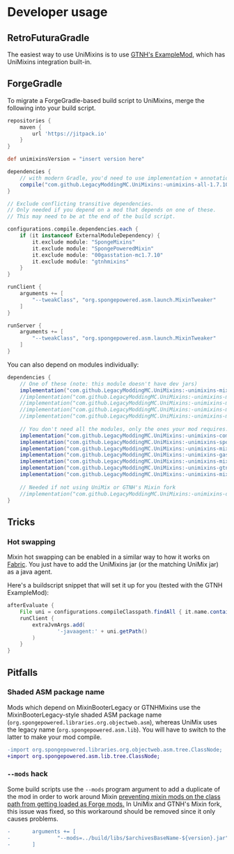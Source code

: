 # Developer usage

## RetroFuturaGradle

The easiest way to use UniMixins is to use [GTNH's ExampleMod](https://github.com/GTNewHorizons/ExampleMod1.7.10), which has UniMixins integration built-in.

## ForgeGradle

To migrate a ForgeGradle-based build script to UniMixins, merge the following into your build script.

```gradle
repositories {
    maven {
        url 'https://jitpack.io'
    }
}

def unimixinsVersion = "insert version here"

dependencies {
    // with modern Gradle, you'd need to use implementation + annotationProcessor
    compile("com.github.LegacyModdingMC.UniMixins:-unimixins-all-1.7.10:$unimixinsVersion:dev")
}

// Exclude conflicting transitive dependencies.
// Only needed if you depend on a mod that depends on one of these.
// This may need to be at the end of the build script.

configurations.compile.dependencies.each {
    if (it instanceof ExternalModuleDependency) {
        it.exclude module: "SpongeMixins"
        it.exclude module: "SpongePoweredMixin"
        it.exclude module: "00gasstation-mc1.7.10"
        it.exclude module: "gtnhmixins"
    }
}

runClient {
    arguments += [
        "--tweakClass", "org.spongepowered.asm.launch.MixinTweaker"
    ]
}

runServer {
    arguments += [
        "--tweakClass", "org.spongepowered.asm.launch.MixinTweaker"
    ]
}
```

You can also depend on modules individually:

```gradle
dependencies {
    // One of these (note: this module doesn't have dev jars)
    implementation("com.github.LegacyModdingMC.UniMixins:-unimixins-mixin-1.7.10:$unimixinsVersion+unimix.0.12.1-mixin.0.8.5")
    //implementation("com.github.LegacyModdingMC.UniMixins:-unimixins-mixin-1.7.10:$unimixinsVersion+spongepowered.0.8.5")
    //implementation("com.github.LegacyModdingMC.UniMixins:-unimixins-mixin-1.7.10:$unimixinsVersion+fabric.0.12.4-mixin.0.8.5")
    //implementation("com.github.LegacyModdingMC.UniMixins:-unimixins-mixin-1.7.10:$unimixinsVersion+gasmix.0.8.5-gasstation_7")
    //implementation("com.github.LegacyModdingMC.UniMixins:-unimixins-mixin-1.7.10:$unimixinsVersion+gtnh.0.8.5-GTNH-2")
    
    // You don't need all the modules, only the ones your mod requires.
    implementation("com.github.LegacyModdingMC.UniMixins:-unimixins-compat-1.7.10:$unimixinsVersion:dev")
    implementation("com.github.LegacyModdingMC.UniMixins:-unimixins-spongemixins-1.7.10:$unimixinsVersion+gtnh.2.0.1:dev")
    implementation("com.github.LegacyModdingMC.UniMixins:-unimixins-mixinbooterlegacy-1.7.10:$unimixinsVersion+1.2.1:dev")
    implementation("com.github.LegacyModdingMC.UniMixins:-unimixins-gasstation-1.7.10:$unimixinsVersion+0.5.1:dev")
    implementation("com.github.LegacyModdingMC.UniMixins:-unimixins-mixinextras-1.7.10:$unimixinsVersion+0.1.1:dev")
    implementation("com.github.LegacyModdingMC.UniMixins:-unimixins-gtnhmixins-1.7.10:$unimixinsVersion+2.1.9:dev")
    implementation("com.github.LegacyModdingMC.UniMixins:-unimixins-mixingasm-1.7.10:$unimixinsVersion+0.2.2:dev")
    
    // Needed if not using UniMix or GTNH's Mixin fork
    //implementation("com.github.LegacyModdingMC.UniMixins:-unimixins-devcompat-1.7.10:$unimixinsVersion:dev")
}
```

## Tricks

### Hot swapping

Mixin hot swapping can be enabled in a similar way to how it works on [Fabric](https://fabricmc.net/wiki/tutorial:mixin_hotswaps). You just have to add the UniMixins jar (or the matching UniMix jar) as a java agent.

Here's a buildscript snippet that will set it up for you (tested with the GTNH ExampleMod):

```gradle
afterEvaluate {
    File uni = configurations.compileClasspath.findAll { it.name.contains("unimixins-all-") || it.name.contains("unimixins-mixin-") || it.name.contains("unimixins-0.") }.first()
    runClient {
        extraJvmArgs.add(
                '-javaagent:' + uni.getPath()
        )
    }
}
```

## Pitfalls

### Shaded ASM package name

Mods which depend on MixinBooterLegacy or GTNHMixins use the MixinBooterLegacy-style shaded ASM package name (`org.spongepowered.libraries.org.objectweb.asm`), whereas UniMix uses the legacy name (`org.spongepowered.asm.lib`). You will have to switch to the latter to make your mod compile.

```patch
-import org.spongepowered.libraries.org.objectweb.asm.tree.ClassNode;
+import org.spongepowered.asm.lib.tree.ClassNode;
```

### `--mods` hack

Some build scripts use the `--mods` program argument to add a duplicate of the mod in order to work around Mixin [preventing mixin mods on the class path from getting loaded as Forge mods.](https://github.com/SpongePowered/Mixin/issues/207) In UniMix and GTNH's Mixin fork, this issue was fixed, so this workaround should be removed since it only causes problems.

```patch
-       arguments += [
-               "--mods=../build/libs/$archivesBaseName-${version}.jar"
-       ]
```
